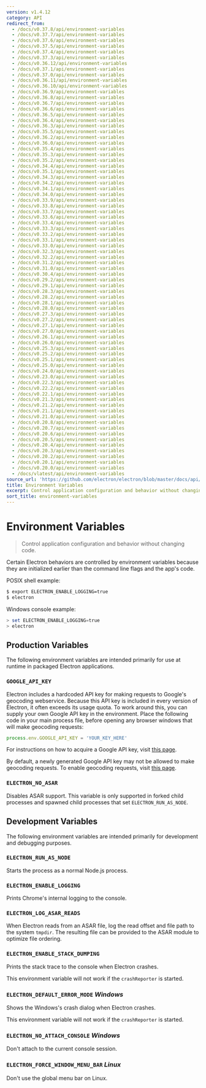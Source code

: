 ```yaml
---
version: v1.4.12
category: API
redirect_from:
  - /docs/v0.37.8/api/environment-variables
  - /docs/v0.37.7/api/environment-variables
  - /docs/v0.37.6/api/environment-variables
  - /docs/v0.37.5/api/environment-variables
  - /docs/v0.37.4/api/environment-variables
  - /docs/v0.37.3/api/environment-variables
  - /docs/v0.36.12/api/environment-variables
  - /docs/v0.37.1/api/environment-variables
  - /docs/v0.37.0/api/environment-variables
  - /docs/v0.36.11/api/environment-variables
  - /docs/v0.36.10/api/environment-variables
  - /docs/v0.36.9/api/environment-variables
  - /docs/v0.36.8/api/environment-variables
  - /docs/v0.36.7/api/environment-variables
  - /docs/v0.36.6/api/environment-variables
  - /docs/v0.36.5/api/environment-variables
  - /docs/v0.36.4/api/environment-variables
  - /docs/v0.36.3/api/environment-variables
  - /docs/v0.35.5/api/environment-variables
  - /docs/v0.36.2/api/environment-variables
  - /docs/v0.36.0/api/environment-variables
  - /docs/v0.35.4/api/environment-variables
  - /docs/v0.35.3/api/environment-variables
  - /docs/v0.35.2/api/environment-variables
  - /docs/v0.34.4/api/environment-variables
  - /docs/v0.35.1/api/environment-variables
  - /docs/v0.34.3/api/environment-variables
  - /docs/v0.34.2/api/environment-variables
  - /docs/v0.34.1/api/environment-variables
  - /docs/v0.34.0/api/environment-variables
  - /docs/v0.33.9/api/environment-variables
  - /docs/v0.33.8/api/environment-variables
  - /docs/v0.33.7/api/environment-variables
  - /docs/v0.33.6/api/environment-variables
  - /docs/v0.33.4/api/environment-variables
  - /docs/v0.33.3/api/environment-variables
  - /docs/v0.33.2/api/environment-variables
  - /docs/v0.33.1/api/environment-variables
  - /docs/v0.33.0/api/environment-variables
  - /docs/v0.32.3/api/environment-variables
  - /docs/v0.32.2/api/environment-variables
  - /docs/v0.31.2/api/environment-variables
  - /docs/v0.31.0/api/environment-variables
  - /docs/v0.30.4/api/environment-variables
  - /docs/v0.29.2/api/environment-variables
  - /docs/v0.29.1/api/environment-variables
  - /docs/v0.28.3/api/environment-variables
  - /docs/v0.28.2/api/environment-variables
  - /docs/v0.28.1/api/environment-variables
  - /docs/v0.28.0/api/environment-variables
  - /docs/v0.27.3/api/environment-variables
  - /docs/v0.27.2/api/environment-variables
  - /docs/v0.27.1/api/environment-variables
  - /docs/v0.27.0/api/environment-variables
  - /docs/v0.26.1/api/environment-variables
  - /docs/v0.26.0/api/environment-variables
  - /docs/v0.25.3/api/environment-variables
  - /docs/v0.25.2/api/environment-variables
  - /docs/v0.25.1/api/environment-variables
  - /docs/v0.25.0/api/environment-variables
  - /docs/v0.24.0/api/environment-variables
  - /docs/v0.23.0/api/environment-variables
  - /docs/v0.22.3/api/environment-variables
  - /docs/v0.22.2/api/environment-variables
  - /docs/v0.22.1/api/environment-variables
  - /docs/v0.21.3/api/environment-variables
  - /docs/v0.21.2/api/environment-variables
  - /docs/v0.21.1/api/environment-variables
  - /docs/v0.21.0/api/environment-variables
  - /docs/v0.20.8/api/environment-variables
  - /docs/v0.20.7/api/environment-variables
  - /docs/v0.20.6/api/environment-variables
  - /docs/v0.20.5/api/environment-variables
  - /docs/v0.20.4/api/environment-variables
  - /docs/v0.20.3/api/environment-variables
  - /docs/v0.20.2/api/environment-variables
  - /docs/v0.20.1/api/environment-variables
  - /docs/v0.20.0/api/environment-variables
  - /docs/vlatest/api/environment-variables
source_url: 'https://github.com/electron/electron/blob/master/docs/api/environment-variables.md'
title: Environment Variables
excerpt: Control application configuration and behavior without changing code.
sort_title: environment-variables
---
```

# Environment Variables

> Control application configuration and behavior without changing code.

Certain Electron behaviors are controlled by environment variables because they are initialized earlier than the command line flags and the app's code.

POSIX shell example:

```bash
$ export ELECTRON_ENABLE_LOGGING=true
$ electron
```

Windows console example:

```powershell
> set ELECTRON_ENABLE_LOGGING=true
> electron
```

## Production Variables

The following environment variables are intended primarily for use at runtime in packaged Electron applications.

### `GOOGLE_API_KEY`

Electron includes a hardcoded API key for making requests to Google's geocoding webservice. Because this API key is included in every version of Electron, it often exceeds its usage quota. To work around this, you can supply your own Google API key in the environment. Place the following code in your main process file, before opening any browser windows that will make geocoding requests:

```javascript
process.env.GOOGLE_API_KEY = 'YOUR_KEY_HERE'
```

For instructions on how to acquire a Google API key, visit [this page](https://www.chromium.org/developers/how-tos/api-keys).

By default, a newly generated Google API key may not be allowed to make geocoding requests. To enable geocoding requests, visit [this page](https://console.developers.google.com/apis/api/geolocation/overview).

### `ELECTRON_NO_ASAR`

Disables ASAR support. This variable is only supported in forked child processes and spawned child processes that set `ELECTRON_RUN_AS_NODE`.

## Development Variables

The following environment variables are intended primarily for development and debugging purposes.

### `ELECTRON_RUN_AS_NODE`

Starts the process as a normal Node.js process.

### `ELECTRON_ENABLE_LOGGING`

Prints Chrome's internal logging to the console.

### `ELECTRON_LOG_ASAR_READS`

When Electron reads from an ASAR file, log the read offset and file path to the system `tmpdir`. The resulting file can be provided to the ASAR module to optimize file ordering.

### `ELECTRON_ENABLE_STACK_DUMPING`

Prints the stack trace to the console when Electron crashes.

This environment variable will not work if the `crashReporter` is started.

### `ELECTRON_DEFAULT_ERROR_MODE` _Windows_

Shows the Windows's crash dialog when Electron crashes.

This environment variable will not work if the `crashReporter` is started.

### `ELECTRON_NO_ATTACH_CONSOLE` _Windows_

Don't attach to the current console session.

### `ELECTRON_FORCE_WINDOW_MENU_BAR` _Linux_

Don't use the global menu bar on Linux.
